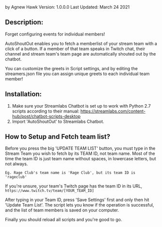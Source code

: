 by Agnew Hawk
Version: 1.0.0.0
Last Updated: March 24 2021

Description:
-------------
Forget configuring events for individual members!

AutoShoutOut enables you to fetch a memberlist of your stream team with a click of a button. 
If a member of that team speaks in Twitch chat, their channel and stream team's team page are automatically shouted out by the chatbot.

You can customize the greets in Script settings, and by editing the streamers.json file you can assign unique greets to each individual team member!

Installation:
-------------

1) Make sure your Streamlabs Chatbot is set up to work with Python 2.7 scripts according to their manual: https://streamlabs.com/content-hub/post/chatbot-scripts-desktop
2) Import 'AutoShoutOut' to Streamlabs Chatbot.

How to Setup and Fetch team list?
-------------

Before you press the big 'UPDATE TEAM LIST' button, you must type in the Stream Team you wish to fetch by its TEAM ID, not team name. 
Most of the time the team ID is just team name without spaces, in lowercase letters, but not always. 

    Eg. Rage Club's team name is 'Rage Club', but its team ID is 'rageclub'
    
If you're unsure, your team's Twitch page has the team ID in its URL, `https://www.twitch.tv/team/[YOUR_TEAM_ID]`

After typing in your Team ID, press 'Save Settings' first and only then hit 'Update Team List'.
The script  lets you know if the operation is successful, and the list of team members is saved on your computer.

Finally you should reload all scripts and you're good to go.
